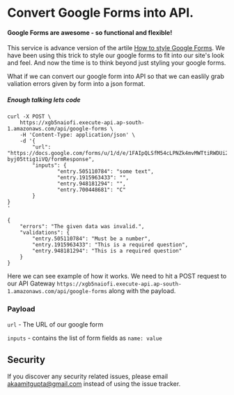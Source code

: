 # Convert Google Forms into API.
#### Google Forms are awesome - so functional and flexible!

This service is advance version of the artile [How to style Google Forms][1]. We have been using this trick to style our google forms to fit into our site's look and feel. And now the time is to think beyond just styling your google forms.

What if we can convert our google form into API so that we can easlily grab valiation errors given by form into a json format.

##### Enough talking lets code
```
curl -X POST \
    https://xgb5naiofi.execute-api.ap-south-1.amazonaws.com/api/google-forms \
    -H 'Content-Type: application/json' \
    -d '{
        "url": "https://docs.google.com/forms/u/1/d/e/1FAIpQLSfM54cLPNZk4mvMWTtiRWDUi2divL2cCtGG-byj05ttig1iVQ/formResponse",
        "inputs": {
                "entry.505110784": "some text",
                "entry.1915963433": "",
                "entry.948181294": "",
                "entry.700448681": "C"
        }
}
'

{
    "errors": "The given data was invalid.",
    "validations": {
        "entry.505110784": "Must be a number",
        "entry.1915963433": "This is a required question",
        "entry.948181294": "This is a required question"
    }
}
```

Here we can see example of how it works. We need to hit a POST request to our API Gateway `https://xgb5naiofi.execute-api.ap-south-1.amazonaws.com/api/google-forms` along with the payload.

### Payload
`url` - The URL of our google form

`inputs` - contains the list of form fields as `name: value`


## Security

If you discover any security related issues, please email akaamitgupta@gmail.com instead of using the issue tracker.


[1]:https://morningstudio.com.au/blog/2013/06/how-to-style-google-forms/
